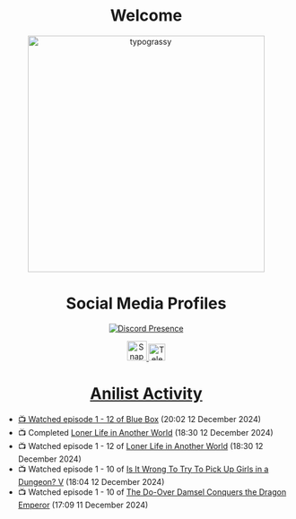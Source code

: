 <div align="center">

# Welcome
<a href="https://github.com/kawarimidoll/typograssy">
    <img alt="typograssy" src="https://typograssy.deno.dev/api?text=%E3%82%88%E3%81%86%E3%81%93%E3%81%9D%E3%81%BF%E3%81%AA%E3%81%95%E3%82%93%20-%20Sheby--&&l0=none&l1=82d9d0&l2=027353&l3=038c4c&l4=01402e&bg=none&frame=none&speed=100&comment=" width="421.99">
</a>

</div>

<div align="center">

# Social Media Profiles

[![Discord Presence](https://lanyard.cnrad.dev/api/612532963938271232)](https://discord.com/users/612532963938271232)


<a href="https://www.snapchat.com/add/a.sheby" title="Snapchat Profile">
    <img src="https://www.freepnglogos.com/uploads/snapchat-logo-png-0.png" width="35" alt="Snapchat Logo" />


<a href="https://t.me/ASheby" title="Telegram Profile">
    <img src="https://www.freepnglogos.com/uploads/telegram-logo-png-0.png" width="30" alt="Telegram Logo" />


</div>

<div align="center">

# Anilist Activity

</div>

<!-- ANILIST_ACTIVITY:start -->

-   📺 Watched episode 1 - 12 of [Blue Box](https://anilist.co/anime/170942) (20:02 12 December 2024)
-   📺 Completed [Loner Life in Another World](https://anilist.co/anime/173693) (18:30 12 December 2024)
-   📺 Watched episode 1 - 12 of [Loner Life in Another World](https://anilist.co/anime/173693) (18:30 12 December 2024)
-   📺 Watched episode 1 - 10 of [Is It Wrong To Try To Pick Up Girls in a Dungeon? V](https://anilist.co/anime/170732) (18:04 12 December 2024)
-   📺 Watched episode 1 - 10 of [The Do-Over Damsel Conquers the Dragon Emperor](https://anilist.co/anime/164299) (17:09 11 December 2024)

<!-- ANILIST_ACTIVITY:end -->
